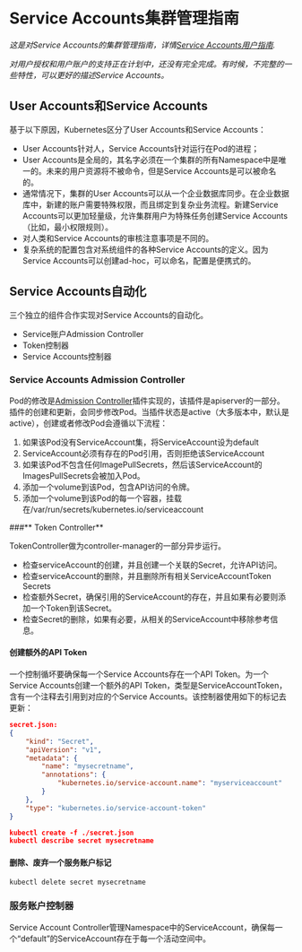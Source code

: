 # **Service Accounts集群管理指南**

*这是对Service Accounts的集群管理指南，详情[Service Accounts用户指南](http://kubernetes.io/v1.1/docs/user-guide/service-accounts.html).*

*对用户授权和用户账户的支持正在计划中，还没有完全完成。有时候，不完整的一些特性，可以更好的描述Service Accounts。*

## **User Accounts和Service Accounts**

基于以下原因，Kubernetes区分了User Accounts和Service Accounts：
- User Accounts针对人，Service Accounts针对运行在Pod的进程；
- User Accounts是全局的，其名字必须在一个集群的所有Namespace中是唯一的。未来的用户资源将不被命令，但是Service Accounts是可以被命名的。
- 通常情况下，集群的User Accounts可以从一个企业数据库同步。在企业数据库中，新建的账户需要特殊权限，而且绑定到复杂业务流程。新建Service Accounts可以更加轻量级，允许集群用户为特殊任务创建Service Accounts（比如，最小权限规则）。
- 对人类和Service Accounts的审核注意事项是不同的。
- 复杂系统的配置包含对系统组件的各种Service Accounts的定义。因为Service Accounts可以创建ad-hoc，可以命名，配置是便携式的。

## **Service Accounts自动化**

三个独立的组件合作实现对Service Accounts的自动化。
- Service账户Admission Controller
- Token控制器
- Service Accounts控制器

### **Service Accounts Admission Controller**
Pod的修改是[Admission Controller](http://kubernetes.io/v1.1/docs/admin/admission-controllers.html)插件实现的，该插件是apiserver的一部分。插件的创建和更新，会同步修改Pod。当插件状态是active（大多版本中，默认是active），创建或者修改Pod会遵循以下流程：

1.	如果该Pod没有ServiceAccount集，将ServiceAccount设为default
2.	ServiceAccount必须有存在的Pod引用，否则拒绝该ServiceAccount
3.	如果该Pod不包含任何ImagePullSecrets，然后该ServiceAccount的ImagesPullSecrets会被加入Pod。
4.	添加一个volume到该Pod，包含API访问的令牌。
5.	添加一个volume到该Pod的每一个容器，挂载在/var/run/secrets/kubernetes.io/serviceaccount

###** Token Controller**

TokenController做为controller-manager的一部分异步运行。
- 检查serviceAccount的创建，并且创建一个关联的Secret，允许API访问。
- 检查serviceAccount的删除，并且删除所有相关ServiceAccountToken Secrets
- 检查额外Secret，确保引用的ServiceAccount的存在，并且如果有必要则添加一个Token到该Secret。
- 检查Secret的删除，如果有必要，从相关的ServiceAccount中移除参考信息。

#### 创建额外的API Token
一个控制循坏要确保每一个Service Accounts存在一个API Token。为一个Service Accounts创建一个额外的API Token，类型是ServiceAccountToken，含有一个注释去引用到对应的个Service Accounts。该控制器使用如下的标记去更新：
```Json
secret.json:
{
    "kind": "Secret",
    "apiVersion": "v1",
    "metadata": {
        "name": "mysecretname",
        "annotations": {
            "kubernetes.io/service-account.name": "myserviceaccount"
        }
    },
    "type": "kubernetes.io/service-account-token"
}

kubectl create -f ./secret.json
kubectl describe secret mysecretname
```
#### 删除、废弃一个服务账户标记
```
kubectl delete secret mysecretname
```
### **服务账户控制器**

Service Account Controller管理Namespace中的ServiceAccount，确保每一个“default”的ServiceAccount存在于每一个活动空间中。
